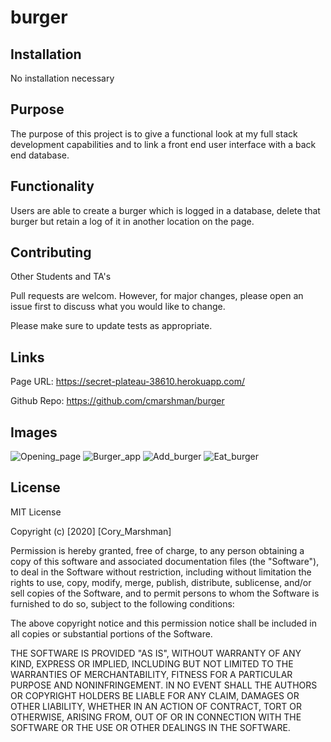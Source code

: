 # burger

## Installation

No installation necessary

## Purpose

The purpose of this project is to give a functional look at my full stack development capabilities and to link a front end user interface with a back end database. 

## Functionality

Users are able to create a burger which is logged in a database, delete that burger but retain a log of it in another location on the page. 

## Contributing 

Other Students and TA's

Pull requests are welcom. However, for major changes, please open an issue first to discuss what you would like to change. 

Please make sure to update tests as appropriate.

## Links

Page URL: https://secret-plateau-38610.herokuapp.com/

Github Repo: https://github.com/cmarshman/burger

## Images

![Opening_page](assets/images/read_me/opening_page.png)
![Burger_app](assets/images/read_me/burger_app.png)
![Add_burger](assets/images/read_me/add_burger.png)
![Eat_burger](assets/images/read_me/eat_burger.png)



## License
MIT License

Copyright (c) [2020] [Cory_Marshman]

Permission is hereby granted, free of charge, to any person obtaining a copy of this software and associated documentation files (the "Software"), to deal in the Software without restriction, including without limitation the rights to use, copy, modify, merge, publish, distribute, sublicense, and/or sell copies of the Software, and to permit persons to whom the Software is furnished to do so, subject to the following conditions:

The above copyright notice and this permission notice shall be included in all copies or substantial portions of the Software.

THE SOFTWARE IS PROVIDED "AS IS", WITHOUT WARRANTY OF ANY KIND, EXPRESS OR IMPLIED, INCLUDING BUT NOT LIMITED TO THE WARRANTIES OF MERCHANTABILITY, FITNESS FOR A PARTICULAR PURPOSE AND NONINFRINGEMENT. IN NO EVENT SHALL THE AUTHORS OR COPYRIGHT HOLDERS BE LIABLE FOR ANY CLAIM, DAMAGES OR OTHER LIABILITY, WHETHER IN AN ACTION OF CONTRACT, TORT OR OTHERWISE, ARISING FROM, OUT OF OR IN CONNECTION WITH THE SOFTWARE OR THE USE OR OTHER DEALINGS IN THE SOFTWARE.